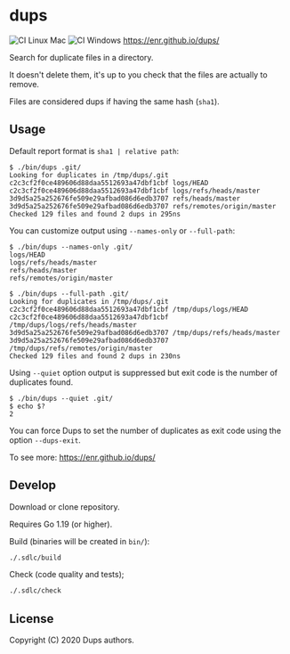 # dups

![CI Linux Mac](https://github.com/enr/dups/workflows/CI%20Linux%20Mac/badge.svg)
![CI Windows](https://github.com/enr/dups/workflows/CI%20Windows/badge.svg) 
https://enr.github.io/dups/

Search for duplicate files in a directory.

It doesn't delete them, it's up to you check that the files are actually to remove.

Files are considered dups if having the same hash (`sha1`).

## Usage

Default report format is `sha1 | relative path`:

```console
$ ./bin/dups .git/
Looking for duplicates in /tmp/dups/.git
c2c3cf2f0ce489606d88daa5512693a47dbf1cbf logs/HEAD
c2c3cf2f0ce489606d88daa5512693a47dbf1cbf logs/refs/heads/master
3d9d5a25a252676fe509e29afbad086d6edb3707 refs/heads/master
3d9d5a25a252676fe509e29afbad086d6edb3707 refs/remotes/origin/master
Checked 129 files and found 2 dups in 295ns
```

You can customize output using `--names-only` or `--full-path`:

```console
$ ./bin/dups --names-only .git/
logs/HEAD
logs/refs/heads/master
refs/heads/master
refs/remotes/origin/master

$ ./bin/dups --full-path .git/
Looking for duplicates in /tmp/dups/.git
c2c3cf2f0ce489606d88daa5512693a47dbf1cbf /tmp/dups/logs/HEAD
c2c3cf2f0ce489606d88daa5512693a47dbf1cbf /tmp/dups/logs/refs/heads/master
3d9d5a25a252676fe509e29afbad086d6edb3707 /tmp/dups/refs/heads/master
3d9d5a25a252676fe509e29afbad086d6edb3707 /tmp/dups/refs/remotes/origin/master
Checked 129 files and found 2 dups in 230ns
```

Using `--quiet` option output is suppressed but exit code is the number of duplicates found.

```console
$ ./bin/dups --quiet .git/
$ echo $?
2
```

You can force Dups to set the number of duplicates as exit code using the option `--dups-exit`.

To see more: https://enr.github.io/dups/


## Develop

Download or clone repository.

Requires Go 1.19 (or higher).

Build (binaries will be created in `bin/`):

```sh
./.sdlc/build
```

Check (code quality and tests);

```sh
./.sdlc/check
```

## License

Copyright (C) 2020 Dups authors.
